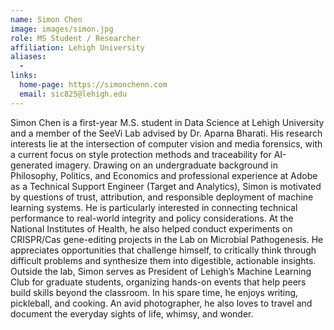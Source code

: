```yaml
---
name: Simon Chen
image: images/simon.jpg
role: MS Student / Researcher
affiliation: Lehigh University
aliases:
  - 
links:
  home-page: https://simonchenn.com
  email: sic825@lehigh.edu
---
```


Simon Chen is a first-year M.S. student in Data Science at Lehigh University and a member of the SeeVi Lab advised by Dr. Aparna Bharati. His research interests lie at the intersection of computer vision and media forensics, with a current focus on style protection methods and traceability for AI-generated imagery.
Drawing on an undergraduate background in Philosophy, Politics, and Economics and professional experience at Adobe as a Technical Support Engineer (Target and Analytics), Simon is motivated by questions of trust, attribution, and responsible deployment of machine learning systems. He is particularly interested in connecting technical performance to real-world integrity and policy considerations.
At the National Institutes of Health, he also helped conduct experiments on CRISPR/Cas gene-editing projects in the Lab on Microbial Pathogenesis. He appreciates opportunities that challenge himself, to critically think through difficult problems and synthesize them into digestible, actionable insights.
Outside the lab, Simon serves as President of Lehigh’s Machine Learning Club for graduate students, organizing hands-on events that help peers build skills beyond the classroom. In his spare time, he enjoys writing, pickleball, and cooking. An avid photographer, he also loves to travel and document the everyday sights of life, whimsy, and wonder.